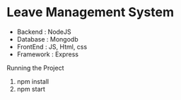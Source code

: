 # Leave Management System

- Backend : NodeJS
- Database : Mongodb
- FrontEnd : JS, Html, css
- Framework : Express

Running the Project

1. npm install
2. npm start
